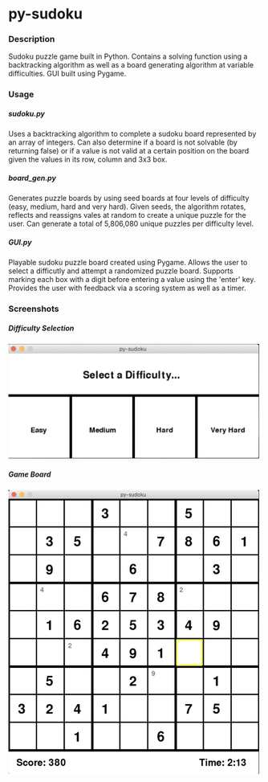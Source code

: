 # py-sudoku

### Description
Sudoku puzzle game built in Python. Contains a solving function using a backtracking algorithm as well as a board generating algorithm at variable difficulties. GUI built using Pygame.

### Usage

##### sudoku.py
Uses a backtracking algorithm to complete a sudoku board represented by an array of integers. Can also determine if a board is not solvable (by returning false) or if a value is not valid at a certain position on the board given the values in its row, column and 3x3 box.

##### board_gen.py
Generates puzzle boards by using seed boards at four levels of difficulty (easy, medium, hard and very hard). Given seeds, the algorithm rotates, reflects and reassigns vales at random to create a unique puzzle for the user. Can generate a total of 5,806,080 unique puzzles per difficulty level. 

##### GUI.py
Playable sudoku puzzle board created using Pygame. Allows the user to select a difficutly and attempt a randomized puzzle board. Supports marking each box with a digit before entering a value using the 'enter' key. Provides the user with feedback via a scoring system as well as a timer.

### Screenshots

##### Difficulty Selection

<img src="screenshots/difficulty_selection.png" width="500"> 

##### Game Board

<img src="screenshots/game_board.png" width="500"> 
